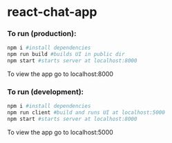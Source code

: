# react-chat-app

### To run (production):

```sh
npm i #install dependencies
npm run build #builds UI in public dir
npm start #starts server at localhost:8000
```
To view the app go to localhost:8000

### To run (development):
```sh
npm i #install dependencies
npm run client #build and runs UI at localhost:5000
npm start #starts server at localhost:8000
```

To view the app go to localhost:5000


